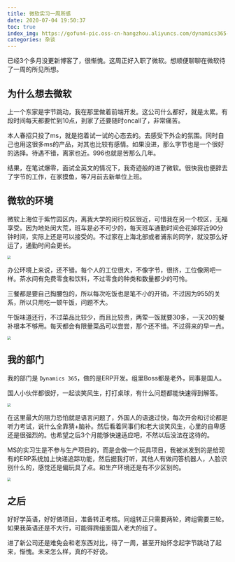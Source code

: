 ```yaml
---
title: 微软实习一周所感
date: 2020-07-04 19:50:37
toc: true
index_img: https://gofun4-pic.oss-cn-hangzhou.aliyuncs.com/dynamics365-logo.png
categories: 杂谈
---
```


已经3个多月没更新博客了，很惭愧。这周正好入职了微软。想顺便聊聊在微软待了一周的所见所想。

## 为什么想去微软

上一个东家是字节跳动，我在那里做着前端开发。这公司什么都好，就是太累。有段时间每天都要忙到10点，到家了还要随时oncall了，非常痛苦。

本人春招只投了ms，就是抱着试一试的心态去的。去感受下外企的氛围。同时自己也用这很多ms的产品，对其也比较有感情。如果没进，那么字节也是一个很好的选择。待遇不错，离家也近。996也就是苦那么几年。

结果，在笔试爆零，面试全英文的情况下，我奇迹般的进了微软。很快我也便辞去了字节的工作，在家摸鱼，等7月前去新单位上班。

## 微软的环境

微软上海位于紫竹园区内，离我大学的闵行校区很近，可惜我在另一个校区，无福享受。因为地处闵大荒，班车是必不可少的，每天班车通勤时间会花掉将近90分钟时间，实际上还是可以接受的。不过家在上海北部或者浦东的同学，就没那么好运了，通勤时间会更长。

<img src="https://gofun4-pic.oss-cn-hangzhou.aliyuncs.com/IMG_0198.JPG" style="zoom:50%;" />

办公环境上来说，还不错。每个人的工位很大，不像字节，很挤，工位像网吧一样。茶水间有免费零食和饮料，不过零食的种类和数量都少的可怜。

三餐都是要自己掏腰包的，所以每次吃饭也是笔不小的开销，不过因为955的关系，所以只用吃一顿午饭，问题不大。

午饭味道还行，不过菜品比较少，而且比较贵，两荤一饭就要30多，一天20的餐补根本不够用。每天都会有限量菜品可以尝尝，那个还不错。不过得来的早一点。

<img src="https://gofun4-pic.oss-cn-hangzhou.aliyuncs.com/IMG_0199.JPG" style="zoom:50%;" />

## 我的部门

我的部门是 `Dynamics 365`，做的是ERP开发。组里Boss都是老外，同事是国人。

国人小伙伴都很好，一起谈笑风生，打打桌球，有什么问题都能快速得到解答。

<img src="https://gofun4-pic.oss-cn-hangzhou.aliyuncs.com/IMG_0210.JPG" style="zoom:50%;" />

在这里最大的阻力恐怕就是语言问题了，外国人的语速过快，每次开会和讨论都是听力考试，说什么全靠猜+脑补。然后看着同事们和老大谈笑风生，心里的自卑感还是很强烈的。也希望之后3个月能够快速适应吧，不然以后没法在这待的。

MS的实习生是不参与生产项目的，而是会做一个玩具项目，我被派发到的是给现有的ERP系统加上快递追踪功能，然后据我打听，其他人有做问答机器人，人脸识别什么的，感觉还是偏玩具了点。和生产环境还是有不少区别的。

<img src="https://gofun4-pic.oss-cn-hangzhou.aliyuncs.com/IMG_0197.JPG" style="zoom:50%;" />

## 之后

好好学英语，好好做项目，准备转正考核。同组转正只需要两轮，跨组需要三轮。如果我英语还是不大行，可能得跨组面国人老大的组了。

进了新公司还是难免会和老东西对比，待了一周，甚至开始怀念起字节跳动了起来，惭愧。未来怎么样，真的不好说。